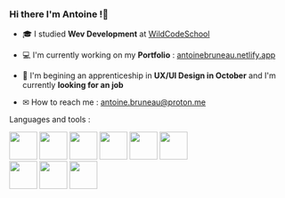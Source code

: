 ### <b>Hi there I'm Antoine !👋</b>

- 🎓 I studied <b>Wev Development</b> at [WildCodeSchool](https://wildcodeschool.com/)

- 💻 I'm currently working on my <b>Portfolio</b> : [antoinebruneau.netlify.app](https://antoinebruneau.netlify.app/)

- 🌱 I'm begining an apprenticeship in <b>UX/UI Design in October</b> and I'm currently <b>looking for an job</b>

- ✉  How to reach me : antoine.bruneau@proton.me

Languages and tools :

<img src="https://github.com/Krxms/krxms/assets/110669873/2dbc6fb6-b4ec-4305-b420-2eb77afcd826" width="50">
<img src="https://github.com/Krxms/krxms/assets/110669873/f2d4c8b8-4d91-4bae-ba23-812c070b4c47" width="50">
<img src="https://github.com/Krxms/krxms/assets/110669873/a1919832-808f-4657-bb7c-56e8b61cc001" width="50">
<img src="https://github.com/Krxms/krxms/assets/110669873/5a45625b-a21b-4c3c-9c82-cace4241e892" width="50">
<img src="https://github.com/Krxms/krxms/assets/110669873/e8f8b71d-e6be-4a5e-8454-970a69c5ff63" width="50">
<img src="https://github.com/Krxms/krxms/assets/110669873/2da520d3-a41d-4368-8a5f-c5325ac62157" width="50">
<br>
<img src="https://github.com/Krxms/krxms/assets/110669873/91223d2d-a876-42cc-be6b-a9be9004fed4" width="50">
<img src="https://github.com/Krxms/krxms/assets/110669873/773e4fd3-a5b2-4516-8ea1-a1a1a2c3c57e" width="50">
<img src="https://github.com/Krxms/krxms/assets/110669873/ebdbb6d8-4409-4964-a499-1d54ce8a4017" width="50">

<!--
**Krxms/krxms** is a ✨ _special_ ✨ repository because its `README.md` (this file) appears on your GitHub profile.

Here are some ideas to get you started:

- 🔭 I’m currently working on ...
- 🌱 I’m currently learning ...
- 👯 I’m looking to collaborate on ...
- 🤔 I’m looking for help with ...
- 💬 Ask me about ...
- 📫 How to reach me: ...
- 😄 Pronouns: ...
- ⚡ Fun fact: ...
-->
